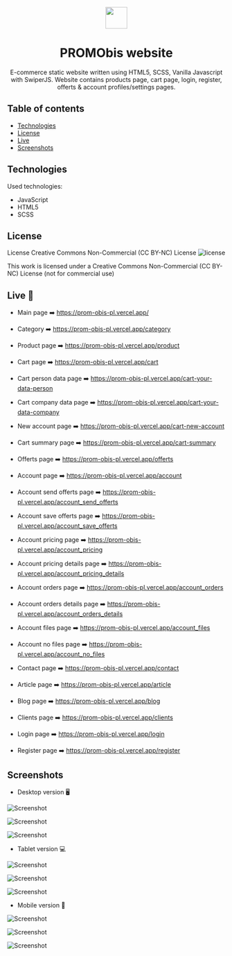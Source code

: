 <p align="center">
    <img src="./assets/img/logo.svg" height="50"/>
</p>

<h1 align="center">PROMObis website</h1>

<p align="center">E-commerce static website written using HTML5, SCSS, Vanilla Javascript with SwiperJS. Website contains products page, cart page, login, register, offerts & account profiles/settings pages.
</p>

## Table of contents

- [Technologies](#technologies)
- [License](#license)
- [Live](#live-star2)
- [Screenshots](#screenshots)

## Technologies

Used technologies:

- JavaScript
- HTML5
- SCSS

## License

License Creative Commons Non-Commercial (CC BY-NC) License ![license](https://mirrors.creativecommons.org/presskit/buttons/88x31/svg/by-nc.svg)

This work is licensed under a Creative Commons Non-Commercial (CC BY-NC) License (not for commercial use)

## Live :star2:

- Main page :arrow_right: https://prom-obis-pl.vercel.app/

- Category :arrow_right: https://prom-obis-pl.vercel.app/category

- Product page :arrow_right: https://prom-obis-pl.vercel.app/product

- Cart page :arrow_right: https://prom-obis-pl.vercel.app/cart

- Cart person data page :arrow_right: https://prom-obis-pl.vercel.app/cart-your-data-person

- Cart company data page :arrow_right: https://prom-obis-pl.vercel.app/cart-your-data-company

- New account page :arrow_right: https://prom-obis-pl.vercel.app/cart-new-account

- Cart summary page :arrow_right: https://prom-obis-pl.vercel.app/cart-summary

- Offerts page :arrow_right: https://prom-obis-pl.vercel.app/offerts

- Account page :arrow_right: https://prom-obis-pl.vercel.app/account

- Account send offerts page :arrow_right: https://prom-obis-pl.vercel.app/account_send_offerts

- Account save offerts page :arrow_right: https://prom-obis-pl.vercel.app/account_save_offerts

- Account pricing page :arrow_right: https://prom-obis-pl.vercel.app/account_pricing

- Account pricing details page :arrow_right: https://prom-obis-pl.vercel.app/account_pricing_details

- Account orders page :arrow_right: https://prom-obis-pl.vercel.app/account_orders

- Account orders details page :arrow_right: https://prom-obis-pl.vercel.app/account_orders_details

- Account files page :arrow_right: https://prom-obis-pl.vercel.app/account_files

- Account no files page :arrow_right: https://prom-obis-pl.vercel.app/account_no_files

- Contact page :arrow_right: https://prom-obis-pl.vercel.app/contact

- Article page :arrow_right: https://prom-obis-pl.vercel.app/article

- Blog page :arrow_right: https://prom-obis-pl.vercel.app/blog

- Clients page :arrow_right: https://prom-obis-pl.vercel.app/clients

- Login page :arrow_right: https://prom-obis-pl.vercel.app/login

- Register page :arrow_right: https://prom-obis-pl.vercel.app/register

## Screenshots

- Desktop version :desktop_computer:

![Screenshot](./screenshots/Desktop_strona_glowna.jpg)

![Screenshot](./screenshots/Desktop_strona_kategorii.jpg)

![Screenshot](./screenshots/Desktop_strona_produktu.jpg)

- Tablet version :computer:

![Screenshot](./screenshots/Tablet_strona_glowna.jpg)

![Screenshot](./screenshots/Tablet_strona_kategorii.jpg)

![Screenshot](./screenshots/Tablet_strona_produktu.jpg)

- Mobile version :iphone:

![Screenshot](./screenshots/Telefon_strona_glowna.jpg)

![Screenshot](./screenshots/Telefon_strona_kategorii.jpg)

![Screenshot](./screenshots/Telefon_strona_produktu.jpg)
